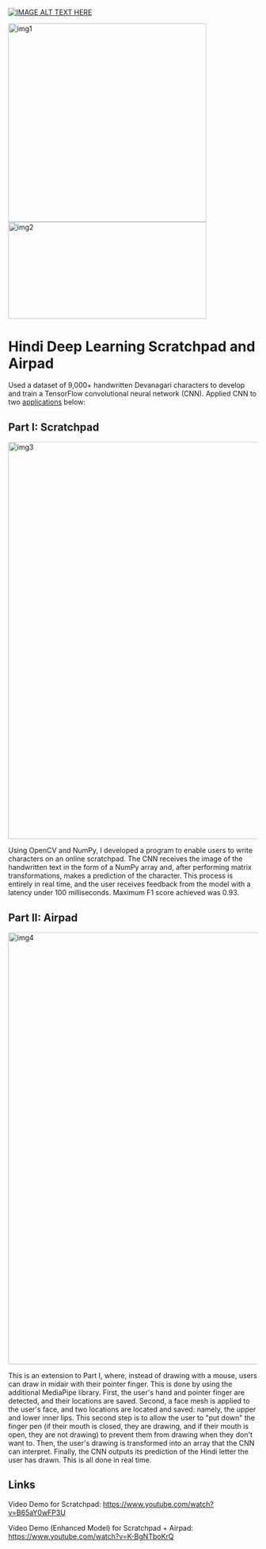 [![IMAGE ALT TEXT HERE](https://img.youtube.com/vi/K-BgNTboKrQ/0.jpg)](https://www.youtube.com/watch?v=K-BgNTboKrQ)

<img width="400" alt="img1" src="https://github.com/user-attachments/assets/58fb234b-af1f-4a04-8051-ea5197e475bc">
<img width="400" height="194.5" alt="img2" src="https://github.com/user-attachments/assets/1248fe94-a903-4100-a68d-9bfdff75f185" />

# Hindi Deep Learning Scratchpad and Airpad
Used a dataset of 9,000+ handwritten Devanagari characters to develop and train a TensorFlow convolutional neural network (CNN). Applied CNN to two <a href="https://www.youtube.com/watch?v=K-BgNTboKrQ">applications</a> below:

## Part I: Scratchpad

<img width="800" alt="img3" src="https://github.com/user-attachments/assets/d5727860-e50b-48f9-b75e-869009b46b84" />

Using OpenCV and NumPy, I developed a program to enable users to write characters on an online scratchpad. The CNN receives the image of the handwritten text in the form of a NumPy array and, after
performing matrix transformations, makes a prediction of the character. This process is entirely in real time, and the user receives feedback from the model with a latency under 100 milliseconds.
Maximum F1 score achieved was 0.93.

## Part II: Airpad

<img width="870" alt="img4" src="https://github.com/user-attachments/assets/00bece75-d0ed-4824-9af7-7d96527b766e" />

This is an extension to Part I, where, instead of drawing with a mouse, users can draw in midair with their pointer finger. This is done by using the additional MediaPipe library. First, the user's hand and pointer finger are detected, and their locations are saved. Second, a face mesh is applied to the user's face, and two locations are located and saved: namely, the upper and lower inner lips. This second step is to allow the user to "put down" the finger pen (if their mouth is closed, they are drawing, and if their mouth is open, they are not drawing) to prevent them from drawing when they don't want to. Then, the user's drawing is transformed into an array that the CNN can interpret. Finally, the CNN outputs its prediction of the Hindi letter the user has drawn. This is all done in real time.

## Links
Video Demo for Scratchpad: https://www.youtube.com/watch?v=B65aY0wFP3U

Video Demo (Enhanced Model) for Scratchpad + Airpad: https://www.youtube.com/watch?v=K-BgNTboKrQ
